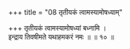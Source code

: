 +++
title = "08 तृतीयकं त्वामस्यामोषध्याम्"

+++
तृतीयकं त्वामस्यामोषध्यां बध्नामि ।  
इन्द्राय तिवषीमते यथाहमकरं नमः ॥ ॥ १० ॥